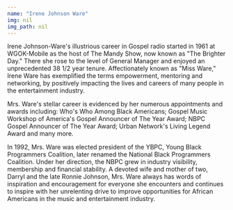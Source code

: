 ```yaml
---
name: "Irene Johnson Ware"
img: nil
img_path: nil
---
```


Irene Johnson-Ware&#39;s illustrious career in Gospel radio started in 1961 at
WGOK-Mobile as the host of The Mandy Show, now known as &quot;The Brighter
Day.&quot; There she rose to the level of General Manager and enjoyed an
unprecedented 38 1/2 year tenure. Affectionately known as &quot;Miss Ware,&quot; Irene
Ware has exemplified the terms empowerment, mentoring and networking, by
positively impacting the lives and careers of many people in the entertainment
industry.

Mrs. Ware&#39;s stellar career is evidenced by her numerous appointments and
awards including: Who&#39;s Who Among Black Americans; Gospel Music Workshop
of America&#39;s Gospel Announcer of The Year Award; NBPC Gospel Announcer of
The Year Award; Urban Network&#39;s Living Legend Award and many more.

In 1992, Mrs. Ware was elected president of the YBPC, Young Black
Programmers Coalition, later renamed the National Black Programmers
Coalition. Under her direction, the NBPC grew in industry visibility, membership
and financial stability. A devoted wife and mother of two, Darryl and the late
Ronnie Johnson, Mrs. Ware always has words of inspiration and encouragement
for everyone she encounters and continues to inspire with her unrelenting drive
to improve opportunities for African Americans in the music and entertainment
industry.
